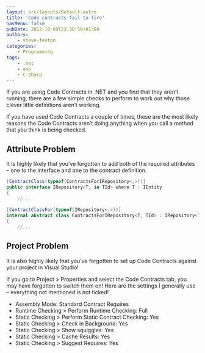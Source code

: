 ```yaml
---
layout: src/layouts/Default.astro
title: 'Code contracts fail to fire'
navMenu: false
pubDate: 2012-10-09T23:30:50+01:00
authors:
    - steve-fenton
categories:
    - Programming
tags:
    - .net
    - aop
    - C-Sharp
---
```


If you are using Code Contracts in .NET and you find that they aren’t running, there are a few simple checks to perform to work out why those clever little definitions aren’t working.

If you have used Code Contracts a couple of times, these are the most likely reasons the Code Contracts aren’t doing anything when you call a method that you think is being checked.

## Attribute Problem

It is highly likely that you’ve forgotten to add both of the required attributes – one to the interface and one to the contract definition.

```csharp
[ContractClass(typeof(ContractsForIRepository<,>))]
public interface IRepository<T, in TId> where T : IEntity
{
    //...
    
[ContractClassFor(typeof(IRepository<,>))]
internal abstract class ContractsForIRepository<T, TId> : IRepository<T, TId> where T : IEntity
{
    //...
```

## Project Problem

It is also highly likely that you’ve forgotten to set up Code Contracts against your project in Visual Studio!

If you go to Project > Properties and select the Code Contracts tab, you may have forgotten to switch them on! Here are the settings I generally use – everything not mentioned is not ticked!

- Assembly Mode: Standard Contract Requires
- Runtime Checking > Perform Runtime Checking: Full
- Static Checking > Perform Static Contract Checking: Yes
- Static Checking > Check in Background: Yes
- Static Checking > Show squiggles: Yes
- Static Checking > Cache Results: Yes
- Static Checking > Suggest Requires: Yes